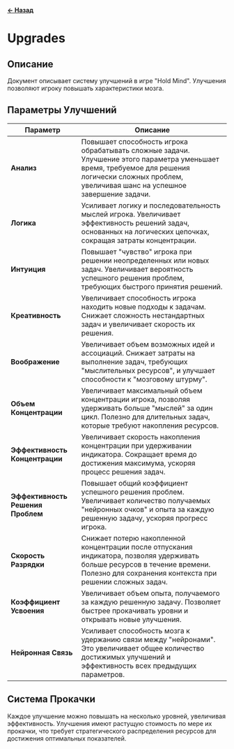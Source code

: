 **[← Назад](./Gameplay/README.md)**

# Upgrades

## Описание
Документ описывает систему улучшений в игре "Hold Mind". Улучшения позволяют игроку повышать характеристики мозга.

## Параметры Улучшений

| Параметр                        | Описание                                                                                              |
|---------------------------------|-------------------------------------------------------------------------------------------------------|
| **Анализ**                      | Повышает способность игрока обрабатывать сложные задачи. Улучшение этого параметра уменьшает время, требуемое для решения логически сложных проблем, увеличивая шанс на успешное завершение задачи. |
| **Логика**                      | Усиливает логику и последовательность мыслей игрока. Увеличивает эффективность решений задач, основанных на логических цепочках, сокращая затраты концентрации. |
| **Интуиция**                    | Повышает "чувство" игрока при решении неопределенных или новых задач. Увеличивает вероятность успешного решения проблем, требующих быстрого принятия решений. |
| **Креативность**                | Увеличивает способность игрока находить новые подходы к задачам. Снижает сложность нестандартных задач и увеличивает скорость их решения. |
| **Воображение**                 | Увеличивает объем возможных идей и ассоциаций. Снижает затраты на выполнение задач, требующих "мыслительных ресурсов", и улучшает способности к "мозговому штурму". |
| **Объем Концентрации**          | Увеличивает максимальный объем концентрации игрока, позволяя удерживать больше "мыслей" за один цикл. Полезно для длительных задач, которые требуют накопления ресурсов. |
| **Эффективность Концентрации**  | Увеличивает скорость накопления концентрации при удерживании индикатора. Сокращает время до достижения максимума, ускоряя процесс решения задач. |
| **Эффективность Решения Проблем** | Повышает общий коэффициент успешного решения проблем. Увеличивает количество получаемых "нейронных очков" и опыта за каждую решенную задачу, ускоряя прогресс игрока. |
| **Скорость Разрядки**           | Снижает потерю накопленной концентрации после отпускания индикатора, позволяя удерживать больше ресурсов в течение времени. Полезно для сохранения контекста при решении сложных задач. |
| **Коэффициент Усвоения**        | Увеличивает объем опыта, получаемого за каждую решенную задачу. Позволяет быстрее прокачивать уровни и открывать новые улучшения. |
| **Нейронная Связь**             | Усиливает способность мозга к удержанию связи между "нейронами". Это увеличивает общее количество достижимых улучшений и эффективность всех предыдущих параметров. |

## Система Прокачки
Каждое улучшение можно повышать на несколько уровней, увеличивая эффективность. Улучшения имеют растущую стоимость по мере их прокачки, что требует стратегического распределения ресурсов для достижения оптимальных показателей.